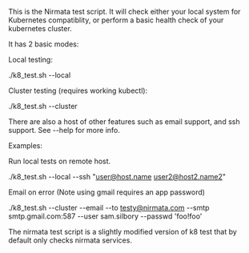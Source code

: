 This is the Nirmata test script.  It will check either your local system for Kubernetes compatiblity, or perform a basic health check of your kubernetes cluster.

It has 2 basic modes:

Local testing:

./k8_test.sh --local

Cluster testing (requires working kubectl):

./k8_test.sh --cluster

There are also a host of other features such as email support, and ssh support.  See --help for more info.

Examples:

Run local tests on remote host.

./k8_test.sh --local --ssh "user@host.name user2@host2.name2"

Email on error (Note using gmail requires an app password)

./k8_test.sh --cluster --email --to testy@nirmata.com --smtp smtp.gmail.com:587  --user sam.silbory --passwd 'foo!foo' 

The nirmata test script is a slightly modified version of k8 test that by default only checks nirmata services.
